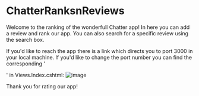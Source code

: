 # ChatterRanksnReviews

Welcome to the ranking of the wonderfull Chatter app!
In here you can add a review and rank our app.
You can also search for a specific review using the search box.

If you'd like to reach the app there is a link which directs you to port 3000 in your local machine.
If you'd like to change the port number you can find the corresponding '<div>' in Views.Index.cshtml:
  ![image](https://user-images.githubusercontent.com/91034418/170108484-af980dea-e2fe-4abb-ac41-4e25cb86f065.png)

Thank you for rating our app!
